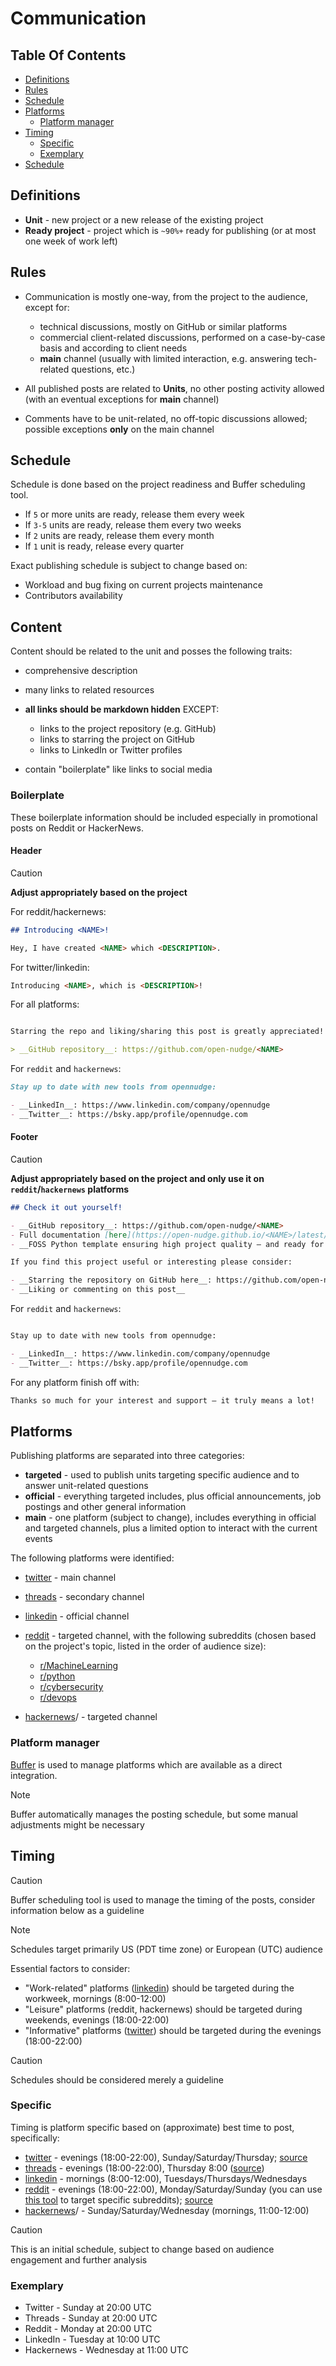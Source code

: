 <!--
SPDX-FileCopyrightText: © 2025 open-nudge <https://github.com/open-nudge>
SPDX-FileContributor: szymonmaszke <github@maszke.co>

SPDX-License-Identifier: Apache-2.0
-->

# Communication

## Table Of Contents

- [Definitions](#definitions)
- [Rules](#rules)
- [Schedule](#schedule)
- [Platforms](#platforms)
    - [Platform manager](#platform-manager)
- [Timing](#timing)
    - [Specific](#specific)
    - [Exemplary](#exemplary)
- [Schedule](#schedule)

## Definitions

- __Unit__ - new project or a new release of the existing project
- __Ready project__ - project which is `~90%+` ready for publishing
    (or at most one week of work left)

## Rules

- Communication is mostly one-way, from the project to the audience,
    except for:

    - technical discussions, mostly on GitHub or similar platforms
    - commercial client-related discussions, performed
        on a case-by-case basis and according to client needs
    - __main__ channel (usually with limited interaction, e.g. answering
        tech-related questions, etc.)

- All published posts are related to __Units__, no other posting activity
    allowed (with an eventual exceptions for __main__ channel)

- Comments have to be unit-related, no off-topic discussions allowed;
    possible exceptions __only__ on the main channel

## Schedule

Schedule is done based on the project readiness and Buffer
scheduling tool.

- If `5` or more units are ready, release them every week
- If `3-5` units are ready, release them every two weeks
- If `2` units are ready, release them every month
- If `1` unit is ready, release every quarter

Exact publishing schedule is subject to change based on:

- Workload and bug fixing on current projects maintenance
- Contributors availability

## Content

Content should be related to the unit and posses the following traits:

- comprehensive description

- many links to related resources

- __all links should be markdown hidden__ EXCEPT:

    - links to the project repository (e.g. GitHub)
    - links to starring the project on GitHub
    - links to LinkedIn or Twitter profiles

- contain "boilerplate" like links to social media

### Boilerplate

These boilerplate information should be included especially in promotional
posts on Reddit or HackerNews.

#### Header

> [!CAUTION]
> __Adjust appropriately based on the project__

For reddit/hackernews:

```markdown
## Introducing <NAME>!

Hey, I have created <NAME> which <DESCRIPTION>.
```

For twitter/linkedin:

```markdown
Introducing <NAME>, which is <DESCRIPTION>!
```

<!-- pyml disable line-length-->

For all platforms:

```markdown

Starring the repo and liking/sharing this post is greatly appreciated!

> __GitHub repository__: https://github.com/open-nudge/<NAME>
```

<!-- pyml enable line-length-->

For `reddit` and `hackernews`:

```markdown
Stay up to date with new tools from opennudge:

- __LinkedIn__: https://www.linkedin.com/company/opennudge
- __Twitter__: https://bsky.app/profile/opennudge.com
```

#### Footer

> [!CAUTION]
> __Adjust appropriately based on the project
> and only use it on `reddit`/`hackernews` platforms__

<!-- pyml disable line-length-->

```markdown
## Check it out yourself!

- __GitHub repository__: https://github.com/open-nudge/<NAME>
- Full documentation [here](https://open-nudge.github.io/<NAME>/latest/)
- __FOSS Python template ensuring high project quality — and ready for your own use__: https://github.com/open-nudge/opentemplate

If you find this project useful or interesting please consider:

- __Starring the repository on GitHub here__: https://github.com/open-nudge/<NAME>
- __Liking or commenting on this post__
```

<!-- pyml enable line-length-->

For `reddit` and `hackernews`:

```markdown

Stay up to date with new tools from opennudge:

- __LinkedIn__: https://www.linkedin.com/company/opennudge
- __Twitter__: https://bsky.app/profile/opennudge.com
```

For any platform finish off with:

```markdown
Thanks so much for your interest and support — it truly means a lot!
```

## Platforms

Publishing platforms are separated into three categories:

- __targeted__ - used to publish units targeting specific audience
    and to answer unit-related questions
- __official__ - everything targeted includes, plus official
    announcements, job postings and other general information
- __main__ - one platform (subject to change), includes
    everything in official and targeted channels, plus
    a limited option to interact with the current events

The following platforms were identified:

- [twitter](https://www.x.com/) - main channel

- [threads](https://www.threads.com/) - secondary channel

- [linkedin](https://www.linkedin.com/) - official channel

- [reddit](https://www.reddit.com/) - targeted channel,
    with the following subreddits (chosen based on the project's topic,
    listed in the order of audience size):

    - [r/MachineLearning](https://www.reddit.com/r/MachineLearning/)
    - [r/python](https://www.reddit.com/r/python/)
    - [r/cybersecurity](https://www.reddit.com/r/cybersecurity/)
    - [r/devops](https://www.reddit.com/r/devops/)

- [hackernews](https://hackernews.com)/ - targeted channel

### Platform manager

[Buffer](https://buffer.com/) is used to manage platforms which
are available as a direct integration.

> [!NOTE]
> Buffer automatically manages the posting schedule, but some manual
> adjustments might be necessary

## Timing

> [!CAUTION]
> Buffer scheduling tool is used to manage the timing of the posts,
> consider information below as a guideline

> [!NOTE]
> Schedules target primarily US (PDT time zone) or European (UTC) audience

Essential factors to consider:

- "Work-related" platforms ([linkedin](https://www.linkedin.com/)) should be
    targeted during the workweek, mornings (8:00-12:00)
- "Leisure" platforms (reddit, hackernews) should be targeted during
    weekends, evenings (18:00-22:00)
- "Informative" platforms ([twitter](https://www.x.com/)) should be
    targeted during the evenings (18:00-22:00)

> [!CAUTION]
> Schedules should be considered merely a guideline

### Specific

Timing is platform specific based on (approximate) best time to post, specifically:

- [twitter](https://www.x.com/) - evenings (18:00-22:00),
    Sunday/Saturday/Thursday; [source](https://besttimetopost.blue/howard.fm)
- [threads](https://www.threads.com/) - evenings (18:00-22:00),
    Thursday 8:00 ([source](https://www.hopperhq.com/blog/best-time-to-post-on-threads/))
- [linkedin](https://www.linkedin.com/) - mornings (8:00-12:00),
    Tuesdays/Thursdays/Wednesdays
- [reddit](https://www.reddit.com/) - evenings (18:00-22:00),
    Monday/Saturday/Sunday (you can use
    [this tool](https://dashboard.laterforreddit.com/analysis)
    to target specific subreddits);
    [source](https://dashboard.laterforreddit.com/analysis/?subreddit=r%2FMachineLearning&threshold=100&period=year)
- [hackernews](https://hackernews.com)/ - Sunday/Saturday/Wednesday
    (mornings, 11:00-12:00)

> [!CAUTION]
> This is an initial schedule, subject to change based on audience engagement
> and further analysis

### Exemplary

- Twitter - Sunday at 20:00 UTC
- Threads - Sunday at 20:00 UTC
- Reddit - Monday at 20:00 UTC
- LinkedIn - Tuesday at 10:00 UTC
- Hackernews - Wednesday at 11:00 UTC
